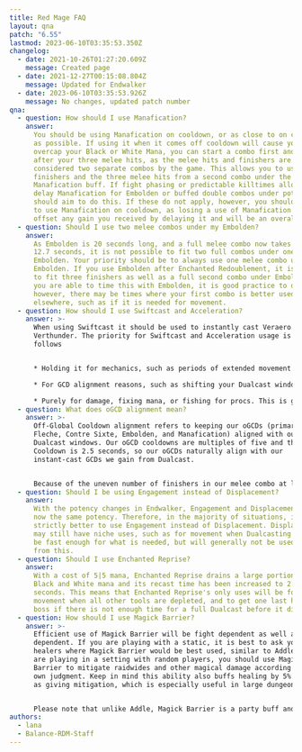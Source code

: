 ```yaml
---
title: Red Mage FAQ
layout: qna
patch: "6.55"
lastmod: 2023-06-10T03:35:53.350Z
changelog:
  - date: 2021-10-26T01:27:20.609Z
    message: Created page
  - date: 2021-12-27T00:15:08.804Z
    message: Updated for Endwalker
  - date: 2023-06-10T03:35:53.926Z
    message: No changes, updated patch number
qna:
  - question: How should I use Manafication?
    answer:
      You should be using Manafication on cooldown, or as close to on cooldown
      as possible. If using it when it comes off cooldown will cause you to
      overcap your Black or White Mana, you can start a combo first and use it
      after your three melee hits, as the melee hits and finishers are
      considered two separate combos by the game. This allows you to use the
      finishers and the three melee hits from a second combo under the
      Manafication buff. If fight phasing or predictable killtimes allow you to
      delay Manafication for Embolden or buffed double combos under potion, you
      should aim to do this. If these do not apply, however, you should continue
      to use Manafication on cooldown, as losing a use of Manafication will
      offset any gain you received by delaying it and will be an overall loss.
  - question: Should I use two melee combos under my Embolden?
    answer:
      As Embolden is 20 seconds long, and a full melee combo now takes around
      12.7 seconds, it is not possible to fit two full combos under one
      Embolden. Your priority should be to always use one melee combo under
      Embolden. If you use Embolden after Enchanted Redoublement, it is possible
      to fit three finishers as well as a full second combo under Embolden. If
      you are able to time this with Embolden, it is good practice to do --
      however, there may be times where your first combo is better used
      elsewhere, such as if it is needed for movement.
  - question: How should I use Swiftcast and Acceleration?
    answer: >-
      When using Swiftcast it should be used to instantly cast Veraero or
      Verthunder. The priority for Swiftcast and Acceleration usage is as
      follows


      * Holding it for mechanics, such as periods of extended movement where Dualcasting would get you killed. 

      * For GCD alignment reasons, such as shifting your Dualcast windows to avoid oGCD drift or to line up better with mechanics.

      * Purely for damage, fixing mana, or fishing for procs. This is generally the smallest potency gain. It is only recommended after you have a deeper understanding of the fight and know which specific times you can afford to do this.
  - question: What does oGCD alignment mean?
    answer: >-
      Off-Global Cooldown alignment refers to keeping our oGCDs (primarily
      Fleche, Contre Sixte, Embolden, and Manafication) aligned with our
      Dualcast windows. Our oGCD cooldowns are multiples of five and the Global
      Cooldown is 2.5 seconds, so our oGCDs naturally align with our
      instant-cast GCDs we gain from Dualcast. 


      Because of the uneven number of finishers in our melee combo at level 90, every melee combo will cause these windows to flip, causing oGCD drift. Swiftcast and Acceleration will also cause our Dualcast and our hardcast windows to flip. This means that every time we do a melee combo, one use of Acceleration or Swiftcast will "re-align" our oGCDs with our Dualcast windows.
  - question: Should I be using Engagement instead of Displacement?
    answer:
      With the potency changes in Endwalker, Engagement and Displacement are
      now the same potency. Therefore, in the majority of situations, it is now
      strictly better to use Engagement instead of Displacement. Displacement
      may still have niche uses, such as for movement when Dualcasting will not
      be fast enough for what is needed, but will generally not be used aside
      from this.
  - question: Should I use Enchanted Reprise?
    answer:
      With a cost of 5|5 mana, Enchanted Reprise drains a large portion of our
      Black and White mana and its recast time has been increased to 2.5
      seconds. This means that Enchanted Reprise's only uses will be for
      movement when all other tools are depleted, and to get one last hit on a
      boss if there is not enough time for a full Dualcast before it dies.
  - question: How should I use Magick Barrier?
    answer: >-
      Efficient use of Magick Barrier will be fight dependent as well as group
      dependent. If you are playing with a static, it is best to ask your
      healers where Magick Barrier would be best used, similar to Addle. If you
      are playing in a setting with random players, you should use Magick
      Barrier to mitigate raidwides and other magical damage according to your
      own judgment. Keep in mind this ability also buffs healing by 5% as well
      as giving mitigation, which is especially useful in large dungeon pulls.


      Please note that unlike Addle, Magick Barrier is a party buff and not a boss debuff. This allows it to mitigate damage from untargetable actors that Addle cannot cover.
authors:
  - lana
  - Balance-RDM-Staff
---
```

